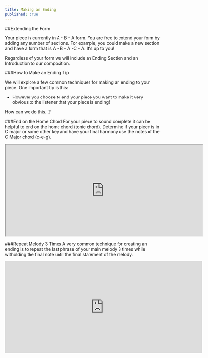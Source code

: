```yaml
---
title: Making an Ending
published: true
---
```


##Extending the Form

Your piece is currently in A - B - A form. You are free to extend your form by adding any number of sections. For example, you could make a new section and have a form that is A - B - A -C - A. It's up to you!


Regardless of your form we will include an Ending Section and an Introduction to our composition. 


###How to Make an Ending Tip

We will explore a few common techniques for making an ending to your piece. One important tip is this:

* However you choose to end your piece you want to make it very obvious to the listener that your piece is ending!


How can we do this...?


###End on the Home Chord
For your piece to sound complete it can be helpful to end on the home chord (tonic chord). Determine if your piece is in C major or some other key and have your final harmony use the notes of the C Major chord (c-e-g). 

<iframe width="640" height="298" src="http://www.noteflight.com/embed/bf2c62c7fb2a0e22c1e244519f8dd1c8968b1f98?scale=1"></iframe>


###Repeat Melody 3 Times
A very common technique for creating an ending is to repeat the last phrase of your main melody 3 times while witholding the final note until the final statement of the melody. 

<iframe width="640" height="298" src="http://www.noteflight.com/embed/c55635006e486d14da7ea9bae5190bc58b99d039?scale=1"frameborder="0"></iframe>

